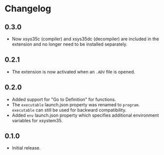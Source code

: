 # Changelog

## 0.3.0
- Now xsys35c (compiler) and xsys35dc (decompiler) are included in the
  extension and no longer need to be installed separately.

## 0.2.1
- The extension is now activated when an `.ADV` file is opened.

## 0.2.0
- Added support for "Go to Definition" for functions.
- The `executable` launch.json property was renamed to `program`. `executable`
  can still be used for backward compatibility.
- Added `env` launch.json property which specifies additional environment
  variables for xsystem35.

## 0.1.0
- Initial release.
